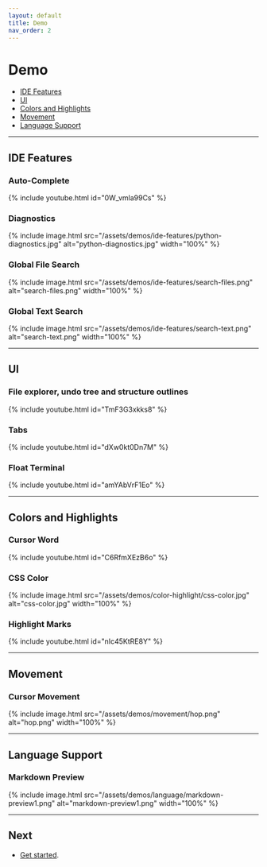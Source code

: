 ```yaml
---
layout: default
title: Demo
nav_order: 2
---
```


# Demo

- [IDE Features](#ide-features)
- [UI](#ui)
- [Colors and Highlights](#colors-and-highlights)
- [Movement](#movement)
- [Language Support](#language-support)

---

## IDE Features

### Auto-Complete

{% include youtube.html id="0W_vmla99Cs" %}

### Diagnostics

{% include image.html src="/assets/demos/ide-features/python-diagnostics.jpg" alt="python-diagnostics.jpg" width="100%" %}

### Global File Search

{% include image.html src="/assets/demos/ide-features/search-files.png" alt="search-files.png" width="100%" %}

### Global Text Search

{% include image.html src="/assets/demos/ide-features/search-text.png" alt="search-text.png" width="100%" %}

---

## UI

### File explorer, undo tree and structure outlines

{% include youtube.html id="TmF3G3xkks8" %}

### Tabs

{% include youtube.html id="dXw0kt0Dn7M" %}

### Float Terminal

{% include youtube.html id="amYAbVrF1Eo" %}

---

## Colors and Highlights

### Cursor Word

{% include youtube.html id="C6RfmXEzB6o" %}

### CSS Color

{% include image.html src="/assets/demos/color-highlight/css-color.jpg" alt="css-color.jpg" width="100%" %}

### Highlight Marks

{% include youtube.html id="nIc45KtRE8Y" %}

---

## Movement

### Cursor Movement

{% include image.html src="/assets/demos/movement/hop.png" alt="hop.png" width="100%" %}

---

## Language Support

### Markdown Preview

{% include image.html src="/assets/demos/language/markdown-preview1.png" alt="markdown-preview1.png" width="100%" %}

---

## Next

- [Get started](/lin.nvim.dev/installation).
